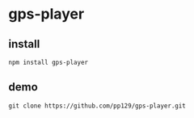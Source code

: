 # gps-player

## install
```
npm install gps-player
```

## demo
```
git clone https://github.com/pp129/gps-player.git
```


